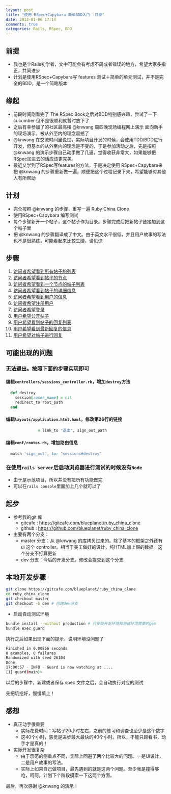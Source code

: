 ```yaml
---
layout: post
title: "使用 RSpec+Capybara 简单BDD入门 -目录"
date: 2013-01-06 17:14
comments: true
categories: Rails, RSpec, BDD
---
```

## 前提

- 我也是个Rails初学者，文中可能会有考虑不周或者错误的地方，希望大家多指正，共同进步
- 计划是使用RSpec+Capybara写 features 测试＋简单的单元测试，并不是完全的BDD，是一个简略版本

## 缘起

- 前段时间刚看完了 The RSpec Book之后对BDD特别感兴趣，尝试了一下 cucumber 但不是很顺利就暂时放下了
- 之后有幸参加了的社区最高楼 @knwang 周四晚现场编程网上演示 面向新手的现场演示，被从外至内的理念震撼了
- @knwang 在交流时间里说过，实际项目开发的时候，会使用TDD/BDD进行开发，但基本的从外至内的理念是不变的，于是参加活动之后，先是按照 @knwang 的演示步骤自己动手做了几遍，觉得收获非常大，如果能够把RSpec加进去的话应该更完美。
- 最近又学到了RSpec写features的方法，于是决定使用 RSpec+Capybara来把 @knwang 的步骤重新做一遍，顺便把这个过程记录下来，希望能够对其他人有所帮助

## 计划

- 完全按照 @knwang 的步骤，重写一遍 Ruby China Clone
- 使用RSpec+Capybara 编写测试
- 每个步骤新开一个帖子，这个帖子作为目录。步骤完成后把新帖子链接加到这个帖子里
- 把 @knwang 的步骤翻译成了中文。由于英文水平很低，并且用户故事的写法也不是很熟练，可能看起来比较生硬，请见谅

## 步骤

1. [访问者希望看到所有帖子的列表](/blog/2013/01/06/ruby-china-clone-1)
2. [访问者希望看到帖子的节点](/blog/2013/01/06/ruby-china-clone-2)
3. [访问者希望看到一个节点的帖子列表](/blog/2013/01/06/ruby-china-clone-3)
4. [访问者希望看到帖子的详细信息](/blog/2013/01/06/ruby-china-clone-4)
5. [访问者希望看到用户的信息](/blog/2013/01/06/ruby-china-clone-5)
6. [访问者希望注册用户](/blog/2013/01/06/ruby-china-clone-6)
7. [访问者希望登录](/blog/2013/01/06/ruby-china-clone-7)
8. [用户希望公开帖子](/blog/2013/01/06/ruby-china-clone-8)
9. [用户希望看到帖子的回复列表](/blog/2013/01/06/ruby-china-clone-9)
10. [用户希望看到最新回复的信息](/blog/2013/01/06/ruby-china-clone-10)
11. [用户希望对帖子进行回复](/blog/2013/01/06/ruby-china-clone-11)

## 可能出现的问题

### 无法退出。按照下面的步骤实现即可

#### 编辑`controllers/sessions_controller.rb`，增加`destroy`方法

```rb
  def destroy
    session[:user_name] = nil
    redirect_to root_path
  end
```

#### 编辑`layouts/application.html.haml`，修改第26行的链接

```rb
              = link_to "退出", sign_out_path
```

#### 编辑`conf/routes.rb`，增加路由信息

```rb
  match 'sign_out', to: "sessions#destroy"
```

### 在使用`rails server`后启动浏览器进行测试的时候没有`Node`
- 由于是示范项目，所以并没有把所有功能做完
- 可以在`rails console`里面加上几个就可以了

## 起步

- 参考我的git 库
    - gitcafe : https://gitcafe.com/blueplanet/ruby_china_clone
    - github : https://github.com/blueplanet/ruby_china_clone
- 主要有两个分支：
    - master 分支：从 @knwang 的库拷贝过来的。除了基本的框架之外还有 ui 这个 controller。相当于美工做好的设计，纯HTML加上假的数据。这个分支不打算更新
    - dev 分支：今后的开发分支。修改会提交到这个分支

## 本地开发步骤

```bash
git clone https://gitcafe.com/blueplanet/ruby_china_clone
cd ruby_china_clone
git checkout master
git checkout -b dev # 创建dev分支
```

- 启动自动测试环境

```bash
bundle install --without production # 只安装开发环境和测试环境需要的gem
bundle exec guard
```

执行之后如果出现下面的提示，说明环境没问题了

```bash
Finished in 0.00856 seconds 
0 examples, 0 failures           
Randomized with seed 26104    
Done.  
17:00:57 - INFO - Guard is now watching at ....
[1] guard(main)> 
```

以后的步骤中，新建或者保存 spec 文件之后，会自动执行对应的测试

先把坑挖好，慢慢填上！

## 感想

- 真正动手很重要
    - 实际花费时间：写帖子20小时左右，之前的练习和调查也至少是这个数字
    - 这40个小时，感觉是进步最大最快的40个小时。所以，不能只顾看书，动手才是真的！
- 实际开发很复杂
    - 由于示范的侧重点不同，实际上回避了两个比较大的问题。一是UI设计，二是用户故事的写法。
    - 实际上如果自己做项目，最先遇到的就是这两个问题。至少我是撞得够呛，呵呵。计划下个阶段摸索一下这两个方面。

最后，再次感谢 @knwang 的演示！